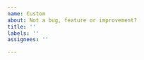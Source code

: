 ```yaml
---
name: Custom
about: Not a bug, feature or improvement?
title: ''
labels: ''
assignees: ''

---
```



